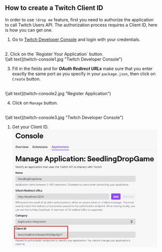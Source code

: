 ## How to create a Twitch Client ID

In order to use `!drop me` feature, first you need to authorize the application to call Twitch Users API.
The authorization process requires a Client ID, here is how you can get one.

1. Go to [Twitch Developer Console](https://dev.twitch.tv/console/apps) and login with your credentials.
<br/>
2. Click on the `Register Your Application` button.
<br/>
![alt text](twitch-console1.jpg "Twitch Developer Console")
<br/>

3. Fill in the fields and for ***OAuth Redirect URLs*** make sure that you enter exactly the same port as you specify in your `package.json`, then click on `Create` button.
<br/>
![alt text](twitch-console2.jpg "Register Application")
<br/>

4. Click on `Manage` button.
<br/>
![alt text](twitch-console3.jpg "Twitch Developer Console")
<br/>

1. Get your Client ID.
![alt text](twitch-console4.jpg "Application Details")

